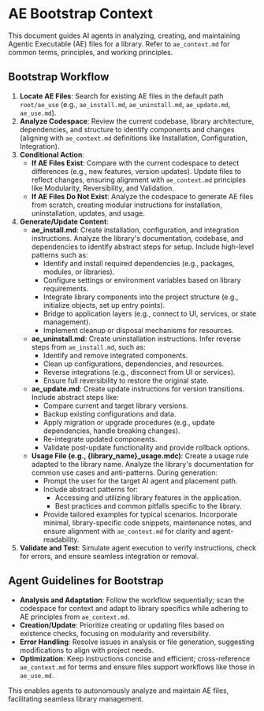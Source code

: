 # AE Bootstrap Context

This document guides AI agents in analyzing, creating, and maintaining Agentic Executable (AE) files for a library. Refer to `ae_context.md` for common terms, principles, and working principles.

## Bootstrap Workflow

1. **Locate AE Files**: Search for existing AE files in the default path `root/ae_use` (e.g., `ae_install.md`, `ae_uninstall.md`, `ae_update.md`, `ae_use.md`).
2. **Analyze Codespace**: Review the current codebase, library architecture, dependencies, and structure to identify components and changes (aligning with `ae_context.md` definitions like Installation, Configuration, Integration).
3. **Conditional Action**:
   - **If AE Files Exist**: Compare with the current codespace to detect differences (e.g., new features, version updates). Update files to reflect changes, ensuring alignment with `ae_context.md` principles like Modularity, Reversibility, and Validation.
   - **If AE Files Do Not Exist**: Analyze the codespace to generate AE files from scratch, creating modular instructions for installation, uninstallation, updates, and usage.
4. **Generate/Update Content**:
   - **ae_install.md**: Create installation, configuration, and integration instructions. Analyze the library's documentation, codebase, and dependencies to identify abstract steps for setup. Include high-level patterns such as:
     - Identify and install required dependencies (e.g., packages, modules, or libraries).
     - Configure settings or environment variables based on library requirements.
     - Integrate library components into the project structure (e.g., initialize objects, set up entry points).
     - Bridge to application layers (e.g., connect to UI, services, or state management).
     - Implement cleanup or disposal mechanisms for resources.
   - **ae_uninstall.md**: Create uninstallation instructions. Infer reverse steps from `ae_install.md`, such as:
     - Identify and remove integrated components.
     - Clean up configurations, dependencies, and resources.
     - Reverse integrations (e.g., disconnect from UI or services).
     - Ensure full reversibility to restore the original state.
   - **ae_update.md**: Create update instructions for version transitions. Include abstract steps like:
     - Compare current and target library versions.
     - Backup existing configurations and data.
     - Apply migration or upgrade procedures (e.g., update dependencies, handle breaking changes).
     - Re-integrate updated components.
     - Validate post-update functionality and provide rollback options.
   - **Usage File (e.g., {library_name}\_usage.mdc)**: Create a usage rule adapted to the library name. Analyze the library's documentation for common use cases and anti-patterns. During generation:
     - Prompt the user for the target AI agent and placement path.
     - Include abstract patterns for:
       - Accessing and utilizing library features in the application.
       - Best practices and common pitfalls specific to the library.
     - Provide tailored examples for typical scenarios.
       Incorporate minimal, library-specific code snippets, maintenance notes, and ensure alignment with `ae_context.md` for clarity and agent-readability.
5. **Validate and Test**: Simulate agent execution to verify instructions, check for errors, and ensure seamless integration or removal.

## Agent Guidelines for Bootstrap

- **Analysis and Adaptation**: Follow the workflow sequentially; scan the codespace for context and adapt to library specifics while adhering to AE principles from `ae_context.md`.
- **Creation/Update**: Prioritize creating or updating files based on existence checks, focusing on modularity and reversibility.
- **Error Handling**: Resolve issues in analysis or file generation, suggesting modifications to align with project needs.
- **Optimization**: Keep instructions concise and efficient; cross-reference `ae_context.md` for terms and ensure files support workflows like those in `ae_use.md`.

This enables agents to autonomously analyze and maintain AE files, facilitating seamless library management.
